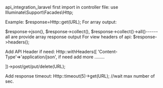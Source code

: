  api_integration_laravel
first import in controller file:
use Illuminate\Support\Facades\Http;

Example:
$response=Http::get(URL);
For array output:

$response->json(), $response->collect(), $response->collect()->all()------all are provide array response output
For view headers of api: 
$response->headers();

Add API Header if need:
Http::withHeaders([
  'Content-Type'=>'application/json',
  if need add more ........
  
])->post/get/put/delete(URL);

Add response timeout:
Http::timeout(5)->get(URL); //wait max number of sec.

